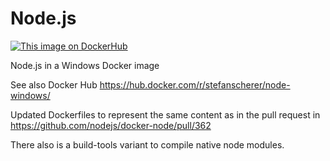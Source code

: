 # Node.js
[![This image on DockerHub](https://img.shields.io/docker/pulls/stefanscherer/node-windows.svg)](https://hub.docker.com/r/stefanscherer/node-windows/)

Node.js in a Windows Docker image

See also Docker Hub https://hub.docker.com/r/stefanscherer/node-windows/

Updated Dockerfiles to represent the same content as in the pull request
in https://github.com/nodejs/docker-node/pull/362

There also is a build-tools variant to compile native node modules.
